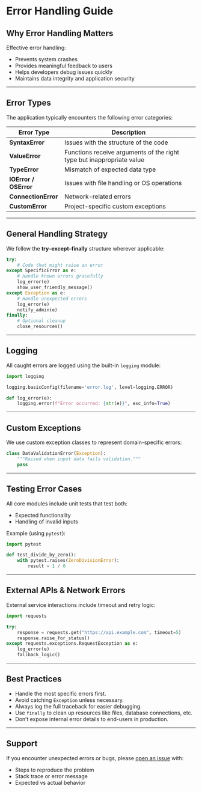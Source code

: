 #  Error Handling Guide

##  Why Error Handling Matters

Effective error handling:
- Prevents system crashes
- Provides meaningful feedback to users
- Helps developers debug issues quickly
- Maintains data integrity and application security

---

##  Error Types

The application typically encounters the following error categories:

| Error Type       | Description |
|------------------|-------------|
| **SyntaxError**  | Issues with the structure of the code |
| **ValueError**   | Functions receive arguments of the right type but inappropriate value |
| **TypeError**    | Mismatch of expected data type |
| **IOError / OSError** | Issues with file handling or OS operations |
| **ConnectionError** | Network-related errors |
| **CustomError**  | Project-specific custom exceptions |

---

## General Handling Strategy

We follow the **try–except–finally** structure wherever applicable:

```python
try:
    # Code that might raise an error
except SpecificError as e:
    # Handle known errors gracefully
    log_error(e)
    show_user_friendly_message()
except Exception as e:
    # Handle unexpected errors
    log_error(e)
    notify_admin(e)
finally:
    # Optional cleanup
    close_resources()
```

---

##  Logging

All caught errors are logged using the built-in `logging` module:

```python
import logging

logging.basicConfig(filename='error.log', level=logging.ERROR)

def log_error(e):
    logging.error(f"Error occurred: {str(e)}", exc_info=True)
```

---

##  Custom Exceptions

We use custom exception classes to represent domain-specific errors:

```python
class DataValidationError(Exception):
    """Raised when input data fails validation."""
    pass
```

---

##  Testing Error Cases

All core modules include unit tests that test both:
- Expected functionality
- Handling of invalid inputs

Example (using `pytest`):

```python
import pytest

def test_divide_by_zero():
    with pytest.raises(ZeroDivisionError):
        result = 1 / 0
```

---

##  External APIs & Network Errors

External service interactions include timeout and retry logic:

```python
import requests

try:
    response = requests.get("https://api.example.com", timeout=5)
    response.raise_for_status()
except requests.exceptions.RequestException as e:
    log_error(e)
    fallback_logic()
```

---

##  Best Practices

- Handle the most specific errors first.
- Avoid catching `Exception` unless necessary.
- Always log the full traceback for easier debugging.
- Use `finally` to clean up resources like files, database connections, etc.
- Don’t expose internal error details to end-users in production.

---

##  Support

If you encounter unexpected errors or bugs, please [open an issue](https://github.com/yourproject/issues) with:
- Steps to reproduce the problem
- Stack trace or error message
- Expected vs actual behavior

